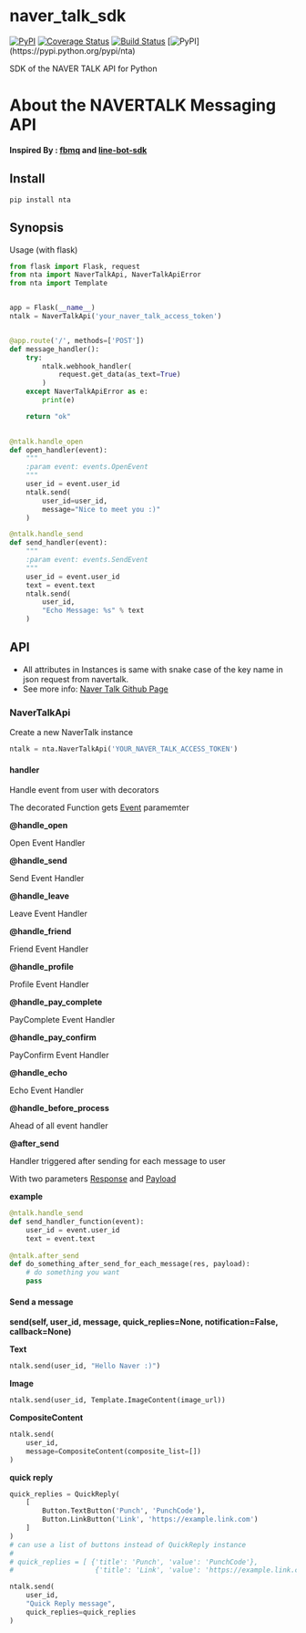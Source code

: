 # naver_talk_sdk
[![PyPI](https://img.shields.io/pypi/v/nta.svg?v=1&maxAge=3601)](https://pypi.python.org/pypi/nta)
[![Coverage Status](https://coveralls.io/repos/github/HwangWonYo/naver_talk_sdk/badge.svg?branch=master)](https://coveralls.io/github/HwangWonYo/naver_talk_sdk?branch=master)
[![Build Status](https://travis-ci.org/HwangWonYo/naver_talk_sdk.svg?branch=master)](https://travis-ci.org/HwangWonYo/naver_talk_sdk)
[![PyPI](https://img.shields.io/pypi/l/nta.svg?v=1&maxAge=2592000?)](https://pypi.python.org/pypi/nta)

SDK of the NAVER TALK API for Python

# About the NAVERTALK Messaging API

__Inspired By : [fbmq](https://github.com/conbus/fbmq) and [line-bot-sdk](https://github.com/line/line-bot-sdk-python)__

## Install
```
pip install nta
```

## Synopsis
Usage (with flask)
```python
from flask import Flask, request
from nta import NaverTalkApi, NaverTalkApiError
from nta import Template


app = Flask(__name__)
ntalk = NaverTalkApi('your_naver_talk_access_token')


@app.route('/', methods=['POST'])
def message_handler():
    try:
        ntalk.webhook_handler(
            request.get_data(as_text=True)
        )
    except NaverTalkApiError as e:
        print(e)

    return "ok"
    

@ntalk.handle_open
def open_handler(event):
    """
    :param event: events.OpenEvent
    """
    user_id = event.user_id
    ntalk.send(
        user_id=user_id,
        message="Nice to meet you :)"
    )

@ntalk.handle_send
def send_handler(event):
    """
    :param event: events.SendEvent
    """
    user_id = event.user_id
    text = event.text
    ntalk.send(
        user_id,
        "Echo Message: %s" % text
    )

```

## API

* All attributes in Instances is same with snake case of the key name in json request from navertalk.
* See more info: [Naver Talk Github Page](https://github.com/navertalk/chatbot-api)

### NaverTalkApi
Create a new NaverTalk instance
```python
ntalk = nta.NaverTalkApi('YOUR_NAVER_TALK_ACCESS_TOKEN')
``` 

#### handler

Handle event from user with decorators

The decorated Function gets [Event](##event) paramemter

__@handle_open__

Open Event Handler

__@handle_send__

Send Event Handler

__@handle_leave__

Leave Event Handler

__@handle_friend__

Friend Event Handler

__@handle_profile__

Profile Event Handler

__@handle_pay_complete__

PayComplete Event Handler

__@handle_pay_confirm__

PayConfirm Event Handler

__@handle_echo__

Echo Event Handler

__@handle_before_process__

Ahead of all event handler

__@after_send__

Handler triggered after sending for each message to user

With two parameters [Response](###Response) and [Payload](###Payload) 

__example__
```python
@ntalk.handle_send
def send_handler_function(event):
    user_id = event.user_id
    text = event.text
    
@ntalk.after_send
def do_something_after_send_for_each_message(res, payload):
    # do something you want
    pass
```



#### Send a message
__send(self, user_id, message, quick_replies=None, notification=False, callback=None)__

__Text__
```python
ntalk.send(user_id, "Hello Naver :)")
```
__Image__
```python
ntalk.send(user_id, Template.ImageContent(image_url))
```
__CompositeContent__
```python
ntalk.send(
    user_id,
    message=CompositeContent(composite_list=[])
)
```
__quick reply__
```python
quick_replies = QuickReply(
    [
        Button.TextButton('Punch', 'PunchCode'),
        Button.LinkButton('Link', 'https://example.link.com')
    ]
)
# can use a list of buttons instead of QuickReply instance
#
# quick_replies = [ {'title': 'Punch', 'value': 'PunchCode'},
#                    {'title': 'Link', 'value': 'https://example.link.com'}]

ntalk.send(
    user_id,
    "Quick Reply message",
    quick_replies=quick_replies
)
```



 


